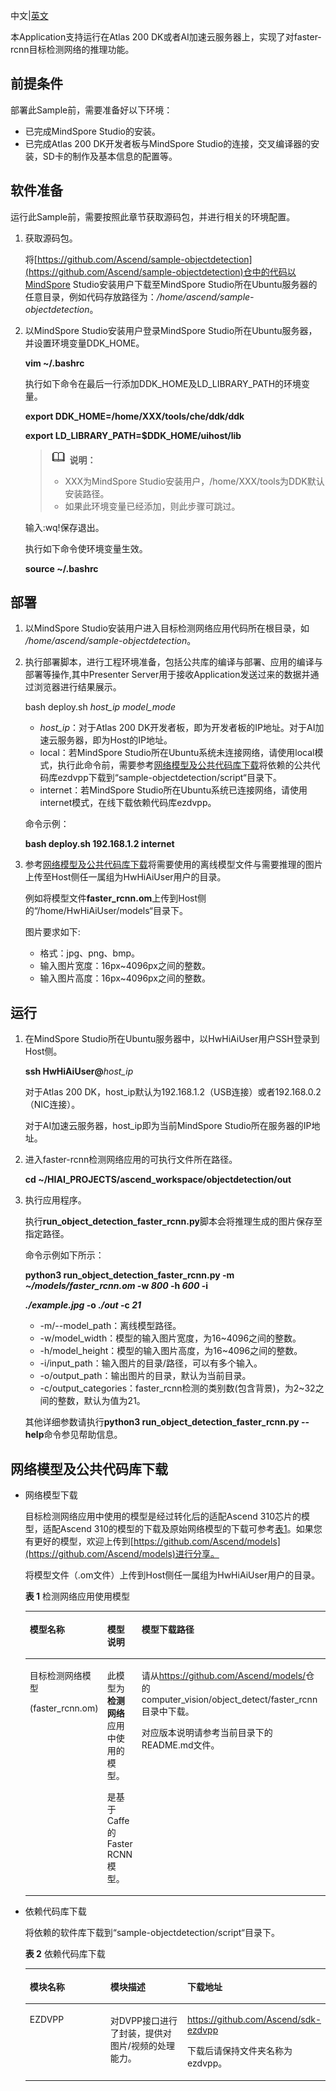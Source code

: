 中文|[英文](README.md)
 
本Application支持运行在Atlas 200 DK或者AI加速云服务器上，实现了对faster-rcnn目标检测网络的推理功能。

## 前提条件<a name="zh-cn_topic_0167429321_section137245294533"></a>

部署此Sample前，需要准备好以下环境：

-   已完成MindSpore Studio的安装。
-   已完成Atlas 200 DK开发者板与MindSpore Studio的连接，交叉编译器的安装，SD卡的制作及基本信息的配置等。

## 软件准备<a name="zh-cn_topic_0167429321_section181111827718"></a>

运行此Sample前，需要按照此章节获取源码包，并进行相关的环境配置。

1.  获取源码包。

    将[https://github.com/Ascend/sample-objectdetection](https://github.com/Ascend/sample-objectdetection)仓中的代码以MindSpore Studio安装用户下载至MindSpore Studio所在Ubuntu服务器的任意目录，例如代码存放路径为：_/home/ascend/sample-objectdetection_。

2.  以MindSpore Studio安装用户登录MindSpore Studio所在Ubuntu服务器，并设置环境变量DDK\_HOME。

    **vim \~/.bashrc**

    执行如下命令在最后一行添加DDK\_HOME及LD\_LIBRARY\_PATH的环境变量。

    **export DDK\_HOME=/home/XXX/tools/che/ddk/ddk**

    **export LD\_LIBRARY\_PATH=$DDK\_HOME/uihost/lib**

    >![](doc/source/img/icon-note.gif) **说明：**   
    >-   XXX为MindSpore Studio安装用户，/home/XXX/tools为DDK默认安装路径。  
    >-   如果此环境变量已经添加，则此步骤可跳过。  

    输入:wq!保存退出。

    执行如下命令使环境变量生效。

    **source \~/.bashrc**


## 部署<a name="zh-cn_topic_0167429321_section3723145213347"></a>

1.  以MindSpore Studio安装用户进入目标检测网络应用代码所在根目录，如 _/home/ascend/sample-objectdetection_。
2.  执行部署脚本，进行工程环境准备，包括公共库的编译与部署、应用的编译与部署等操作,其中Presenter Server用于接收Application发送过来的数据并通过浏览器进行结果展示。

    bash deploy.sh  _host\_ip_ _model\_mode_

    -   _host\_ip_：对于Atlas 200 DK开发者板，即为开发者板的IP地址。对于AI加速云服务器，即为Host的IP地址。
    -   local：若MindSpore Studio所在Ubuntu系统未连接网络，请使用local模式，执行此命令前，需要参考[网络模型及公共代码库下载](#zh-cn_topic_0167429321_section92241245122511)将依赖的公共代码库ezdvpp下载到“sample-objectdetection/script“目录下。
    -   internet：若MindSpore Studio所在Ubuntu系统已连接网络，请使用internet模式，在线下载依赖代码库ezdvpp。

    命令示例：

    **bash deploy.sh 192.168.1.2 internet**

3.  参考[网络模型及公共代码库下载](#zh-cn_topic_0167429321_section92241245122511)将需要使用的离线模型文件与需要推理的图片上传至Host侧任一属组为HwHiAiUser用户的目录。

    例如将模型文件**faster\_rcnn.om**上传到Host侧的“/home/HwHiAiUser/models“目录下。
    
    图片要求如下:

    - 格式：jpg、png、bmp。
    - 输入图片宽度：16px~4096px之间的整数。
    - 输入图片高度：16px~4096px之间的整数。



## 运行<a name="zh-cn_topic_0167429321_section87121843104920"></a>

1.  在MindSpore Studio所在Ubuntu服务器中，以HwHiAiUser用户SSH登录到Host侧。

    **ssh HwHiAiUser@**_host\_ip_

    对于Atlas 200 DK，host\_ip默认为192.168.1.2（USB连接）或者192.168.0.2（NIC连接）。

    对于AI加速云服务器，host\_ip即为当前MindSpore Studio所在服务器的IP地址。

2.  进入faster-rcnn检测网络应用的可执行文件所在路径。

    **cd \~/HIAI\_PROJECTS/ascend\_workspace/objectdetection/out**

3.  执行应用程序。

    执行**run\_object\_detection\_faster\_rcnn.py**脚本会将推理生成的图片保存至指定路径。

    命令示例如下所示：

    **python3 run\_object\_detection\_faster\_rcnn.py -m  _\~/models/faster\_rcnn.om_  -w  _800_  -h  _600_  -i**

    **_./example.jpg_  -o  _./out_  -c _21_**

    -   -m/--model\_path：离线模型路径。
    -   -w/model\_width：模型的输入图片宽度，为16\~4096之间的整数。
    -   -h/model\_height：模型的输入图片高度，为16\~4096之间的整数。
    -   -i/input\_path：输入图片的目录/路径，可以有多个输入。
    -   -o/output\_path：输出图片的目录，默认为当前目录。
    -   -c/output\_categories：faster\_rcnn检测的类别数\(包含背景\)，为2\~32之间的整数，默认为值为21。

    其他详细参数请执行**python3 run\_object\_detection\_faster\_rcnn.py --help**命令参见帮助信息。


## 网络模型及公共代码库下载<a name="zh-cn_topic_0167429321_section92241245122511"></a>

-   网络模型下载

    目标检测网络应用中使用的模型是经过转化后的适配Ascend 310芯片的模型，适配Ascend 310的模型的下载及原始网络模型的下载可参考[表1](#zh-cn_topic_0167429321_table2025054712436)。如果您有更好的模型，欢迎上传到[https://github.com/Ascend/models](https://github.com/Ascend/models)进行分享。

    将模型文件（.om文件）上传到Host侧任一属组为HwHiAiUser用户的目录。

    **表 1**  检测网络应用使用模型

    <a name="zh-cn_topic_0167429321_table2025054712436"></a>
    <table><thead align="left"><tr id="zh-cn_topic_0167429321_row14250184710432"><th class="cellrowborder" valign="top" width="19.53%" id="mcps1.2.5.1.1"><p id="zh-cn_topic_0167429321_p6250154710435"><a name="zh-cn_topic_0167429321_p6250154710435"></a><a name="zh-cn_topic_0167429321_p6250154710435"></a>模型名称</p>
    </th>
    <th class="cellrowborder" valign="top" width="29.970000000000002%" id="mcps1.2.5.1.2"><p id="zh-cn_topic_0167429321_p202504470434"><a name="zh-cn_topic_0167429321_p202504470434"></a><a name="zh-cn_topic_0167429321_p202504470434"></a>模型说明</p>
    </th>
    <th class="cellrowborder" valign="top" width="32.01%" id="mcps1.2.5.1.3"><p id="zh-cn_topic_0167429321_p172511475435"><a name="zh-cn_topic_0167429321_p172511475435"></a><a name="zh-cn_topic_0167429321_p172511475435"></a>模型下载路径</p>
    </th>
    <th class="cellrowborder" valign="top" width="18.490000000000002%" id="mcps1.2.5.1.4"><p id="zh-cn_topic_0167429321_p1625116471432"><a name="zh-cn_topic_0167429321_p1625116471432"></a><a name="zh-cn_topic_0167429321_p1625116471432"></a>原始网络下载地址</p>
    </th>
    </tr>
    </thead>
    <tbody><tr id="zh-cn_topic_0167429321_row1925111472431"><td class="cellrowborder" valign="top" width="19.53%" headers="mcps1.2.5.1.1 "><p id="zh-cn_topic_0167429321_p52511447194311"><a name="zh-cn_topic_0167429321_p52511447194311"></a><a name="zh-cn_topic_0167429321_p52511447194311"></a>目标检测网络模型</p>
    <p id="zh-cn_topic_0167429321_p32528473439"><a name="zh-cn_topic_0167429321_p32528473439"></a><a name="zh-cn_topic_0167429321_p32528473439"></a>(faster_rcnn.om)</p>
    </td>
    <td class="cellrowborder" valign="top" width="29.970000000000002%" headers="mcps1.2.5.1.2 "><p id="zh-cn_topic_0167429321_p15252247154312"><a name="zh-cn_topic_0167429321_p15252247154312"></a><a name="zh-cn_topic_0167429321_p15252247154312"></a>此模型为<strong id="zh-cn_topic_0167429321_b17252134715438"><a name="zh-cn_topic_0167429321_b17252134715438"></a><a name="zh-cn_topic_0167429321_b17252134715438"></a>检测网络</strong>应用中使用的模型。</p>
    <p id="zh-cn_topic_0167429321_p12521447144318"><a name="zh-cn_topic_0167429321_p12521447144318"></a><a name="zh-cn_topic_0167429321_p12521447144318"></a>是基于Caffe的Faster RCNN模型。</p>
    </td>
    <td class="cellrowborder" valign="top" width="32.01%" headers="mcps1.2.5.1.3 "><p id="zh-cn_topic_0167429321_p8252247164310"><a name="zh-cn_topic_0167429321_p8252247164310"></a><a name="zh-cn_topic_0167429321_p8252247164310"></a>请从<a href="https://github.com/Ascend/models/" target="_blank" rel="noopener noreferrer">https://github.com/Ascend/models/</a>仓的computer_vision/<span>object_detect</span><span>/</span><span>faster_rcnn</span>目录中下载。</p>
    <p id="zh-cn_topic_0167429321_p8252184713434"><a name="zh-cn_topic_0167429321_p8252184713434"></a><a name="zh-cn_topic_0167429321_p8252184713434"></a>对应版本说明请参考当前目录下的<span>README.md</span>文件。</p>
    </td>
    <td class="cellrowborder" valign="top" width="18.490000000000002%" headers="mcps1.2.5.1.4 "><p id="zh-cn_topic_0167429321_p1225244714433"><a name="zh-cn_topic_0167429321_p1225244714433"></a><a name="zh-cn_topic_0167429321_p1225244714433"></a>请从<a href="https://github.com/Ascend/models/" target="_blank" rel="noopener noreferrer">https://github.com/Ascend/models/</a>仓的computer_vision/<span>object_detect</span><span>/</span><span>faster_rcnn</span>目录下的<span>README.md</span>文件获取。</p>
    <p id="zh-cn_topic_0167429321_p192524479435"><a name="zh-cn_topic_0167429321_p192524479435"></a><a name="zh-cn_topic_0167429321_p192524479435"></a></p>
    </td>
    </tr>
    </tbody>
    </table>

-   依赖代码库下载

    将依赖的软件库下载到“sample-objectdetection/script“目录下。

    **表 2**  依赖代码库下载

    <a name="zh-cn_topic_0167429321_table6701646132617"></a>
    <table><thead align="left"><tr id="zh-cn_topic_0167429321_row1970164692615"><th class="cellrowborder" valign="top" width="33.33333333333333%" id="mcps1.2.4.1.1"><p id="zh-cn_topic_0167429321_p1470646172612"><a name="zh-cn_topic_0167429321_p1470646172612"></a><a name="zh-cn_topic_0167429321_p1470646172612"></a>模块名称</p>
    </th>
    <th class="cellrowborder" valign="top" width="33.33333333333333%" id="mcps1.2.4.1.2"><p id="zh-cn_topic_0167429321_p187004619261"><a name="zh-cn_topic_0167429321_p187004619261"></a><a name="zh-cn_topic_0167429321_p187004619261"></a>模块描述</p>
    </th>
    <th class="cellrowborder" valign="top" width="33.33333333333333%" id="mcps1.2.4.1.3"><p id="zh-cn_topic_0167429321_p170846112618"><a name="zh-cn_topic_0167429321_p170846112618"></a><a name="zh-cn_topic_0167429321_p170846112618"></a>下载地址</p>
    </th>
    </tr>
    </thead>
    <tbody><tr id="zh-cn_topic_0167429321_row57014462267"><td class="cellrowborder" valign="top" width="33.33333333333333%" headers="mcps1.2.4.1.1 "><p id="zh-cn_topic_0167429321_p10701746152618"><a name="zh-cn_topic_0167429321_p10701746152618"></a><a name="zh-cn_topic_0167429321_p10701746152618"></a>EZDVPP</p>
    </td>
    <td class="cellrowborder" valign="top" width="33.33333333333333%" headers="mcps1.2.4.1.2 "><p id="zh-cn_topic_0167429321_p20701846182611"><a name="zh-cn_topic_0167429321_p20701846182611"></a><a name="zh-cn_topic_0167429321_p20701846182611"></a>对DVPP接口进行了封装，提供对图片/视频的处理能力。</p>
    </td>
    <td class="cellrowborder" valign="top" width="33.33333333333333%" headers="mcps1.2.4.1.3 "><p id="zh-cn_topic_0167429321_p770124652612"><a name="zh-cn_topic_0167429321_p770124652612"></a><a name="zh-cn_topic_0167429321_p770124652612"></a><a href="https://github.com/Ascend/sdk-ezdvpp" target="_blank" rel="noopener noreferrer">https://github.com/Ascend/sdk-ezdvpp</a></p>
    <p id="zh-cn_topic_0167429321_p870154612614"><a name="zh-cn_topic_0167429321_p870154612614"></a><a name="zh-cn_topic_0167429321_p870154612614"></a>下载后请保持文件夹名称为ezdvpp。</p>
    </td>
    </tr>
    </tbody>
    </table>


